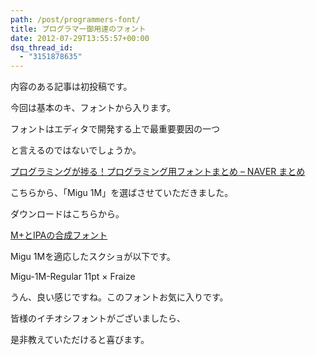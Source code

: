 ```yaml
---
path: /post/programmers-font/
title: プログラマー御用達のフォント
date: 2012-07-29T13:55:57+00:00
dsq_thread_id:
  - "3151878635"
---
```

内容のある記事は初投稿です。

今回は基本のキ、フォントから入ります。

フォントはエディタで開発する上で最重要要因の一つ

と言えるのではないでしょうか。

[プログラミングが捗る！プログラミング用フォントまとめ – NAVER まとめ](http://matome.naver.jp/odai/2133291994190166801)

こちらから、「Migu 1M」を選ばさせていただきました。

<!--more-->

ダウンロードはこちらから。

<a href="http://mix-mplus-ipa.sourceforge.jp/" target="_blank">M+とIPAの合成フォント</a>

Migu 1Mを適応したスクショが以下です。

Migu-1M-Regular 11pt × Fraize

うん、良い感じですね。このフォントお気に入りです。

皆様のイチオシフォントがございましたら、

是非教えていただけると喜びます。
  
<!-- Quick Adsense WordPress Plugin: http://quicksense.net/ -->

<div style="float:none;margin:30px 0 30px 0;text-align:center;">
  <br /> <!-- article-footer -->
  
  <br /> <ins class="adsbygoogle"
     style="display:block"
     data-ad-client="ca-pub-7627436148097691"
     data-ad-slot="3077393762"
     data-ad-format="auto"></ins><br />
</div>

<div style="font-size:0px;height:0px;line-height:0px;margin:0;padding:0;clear:both">
</div>
